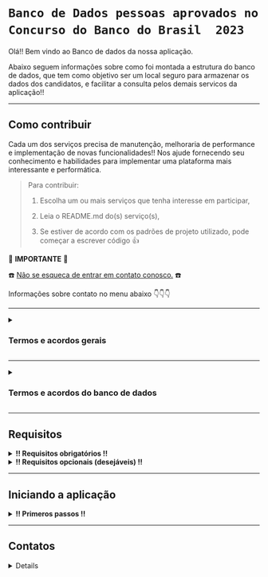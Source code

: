 
# `Banco de Dados pessoas aprovados no Concurso do Banco do Brasil  2023`

Olá!! Bem vindo ao Banco de dados da nossa aplicação.

Abaixo seguem informações sobre como foi montada a estrutura do banco de dados, que tem como objetivo ser um local seguro para armazenar os dados dos candidatos, e facilitar a consulta pelos demais servicos da aplicação!!

<hr>

## Como contribuir ##
Cada um dos serviços precisa de manutenção, melhoraria de performance e implementação de novas funcionalidades!!
Nos ajude fornecendo seu conhecimento e habilidades para implementar uma plataforma mais interessante e performática.

  > Para contribuir:
  >
  > 1. Escolha um ou mais serviços que tenha interesse em participar,
  >
  > 2. Leia o README.md do(s) serviço(s),
  >  
  > 3. Se estiver de acordo com os padrões de projeto utilizado, pode começar a escrever código :thumbsup:

:loudspeaker: **IMPORTANTE** :loudspeaker:

:telephone: [Não se esqueca de entrar em contato conosco.](#contatos) :telephone:

Informações sobre contato no menu abaixo :point_down::point_down::point_down:

<hr>

<details>

  <summary>
    <strong>
      <h3>
        Termos e acordos gerais
      </h3>
    </strong>
  </summary>

Aos interessados em particiar do projeto, segue abaixo as recomendações e regras a serem seguidas para os contribuidores.
  - Cada serviço tem suas regras e recomendações específicas, consulte o README.md de cada serviço para mais detalhes.
  - Padrões de projeto devem ser seguidos, a fim de se evitar conflitos.
  - Para todos os serviços utilizamos a estrutura de [Git](https://blog.rocketseat.com.br/iniciando-com-git-github/) e [Git Flow](https://medium.com/trainingcenter/utilizando-o-fluxo-git-flow-e63d5e0d5e04).
  - Todos os serviços se integram através de containers [docker](https://www.docker.com/) - para mais informações sobre containers [docker / docker compose / docker-cli](https://docs.docker.com/get-started/overview/) consulte a documentação.
  - Aprovação e merge de cada pull requests deve ter aprovação de pelo menos 1 (um) outro colaborador.

</details>

<hr>

<details>

  <summary>
    <strong>
      <h3>
        Termos e acordos do banco de dados
      </h3>
    </strong>
  </summary>

O banco utilizado para o projeto escolhido foi o **Postgres**.
Especificações do banco de dados:
  - Relacional,
  - Primeira letra de cada tabela maiúscula
  - [Snake case](https://en.wikipedia.org/wiki/Snake_case),
  - Todos os nomes das entidades, colunas, tabelas devem estar em inglês
  - 3FN - (3ª forma normal), para mais informações sobre normalização de tabelas acesse [esse link](https://learn.microsoft.com/pt-br/office/troubleshoot/access/database-normalization-description)

#### Qualquer alteração da modelagem do banco de dados deverá seguir as especificações acima mencionadas. ####
  

## Estrutura ##
O Banco está normalizado até a 3ª forma normal (3FN).
A entidades existentes no banco são:
  - Usuários (todos os aprovados no certame)
  - ranking global (classificação de todos os usuários)
  - ranking PCD (classificação exclusiva dos usuários PCD - Pessoa Com Deficiência)
  - ranking PPP (classificação exclusiva dos usuários PPP - Pessoa Preta ou Parda)
  - Status do usuário (ultimo status do usuário na lista de convocação)
  - Lotação (departamente e localidade do usuário convocado)
  - Turma (turma de ingresso do usuário para treinamento)
  - Cidades (cidades disponíveis para lotação do usuário convocado)
  - Departamento (departamentos disponíveis para lotação do usuário convocado)

  Segue abaixo um diagrama de entidade e relacionamento:

  ![diagrama de entidade e relacionamento](./images/diagrama-de-entidade-e-relacionamento.png)
  
</details>

<hr>

## Requisitos ##

<details>

  <summary>
    <strong>
      !! Requisitos obrigatórios !!
    </strong>
  </summary>

  1. Docker :red_circle::

       - Para verificar a instalação do `docker` execute no terminal:
    
             $ docker --version

         caso o retorno seja algo como:

             $ docker: command not found

         siga pra este [link - Instalação do Docker Engine -](https://docs.docker.com/engine/install/) para realizar a instalação do Docker.

</details>

<details>
  <summary>
    <strong>
      !! Requisitos opcionais (desejáveis) !!
    </strong>
  </summary>

  1. Node.js :green_circle::
     
      - Para verificar a instalação do `node` execute no terminal:
        
            $ node --version

        caso o retorno seja algo como:

             $ Command 'node' not found, but can be installed with:
             $ sudo apt install nodejs

        siga pra este [link - Inslação do Node através do NVM -](https://github.com/nvm-sh/nvm#installing-and-updating) para realizar a instalação do node.js.
      

  2. Python versão 3 ou superior :green_circle::

       - Para verificar a instalção do `Python` execute no terminal:
    
             $ python3 --version

         caso o retorno seja algo como:

             $ command not found: python

         siga para esse [link - Instalação do python -](https://wiki.python.org/moin/BeginnersGuide/Download) para realizar a instalação do python 3 ou superior.
  
</details>

<hr>

## Iniciando a aplicação ##

<details>

   <summary>
     <strong>
       ‼ Primeros passos !!
     </strong>
   </summary>


   1. Clone o repositório

      - Use o comando:
        - `git clone <url do repositório>`
      - Entre na pasta do repositório que você acabou de clonar:
        - `cd <nome do repositório>`
      - Entre na pasta do banco de dados:
        - `cd database` 

   
  2. Crie um arquvivo `.env`:
   
      - User o comando abaixo para criar uma arquivo para definir as variáveis de ambiente:

            $ touch .env
    
      - Abra o arquivo `.env` no editor de códido de sua preferência e defina as seguintes variáveis de ambiente:
    
            1.  PORT_DB=defina_uma_porta
            2.  POSTGRES_USER=defina_um_usuário
            3.  POSTGRES_PASSWORD=defina_uma_senha
            4.  POSTGRES_DB=defina_o_nome_do_db
        

      - caso não tenha familiaridae com alguma das variáveis de ambiente citadas acima consulte:
          - [PostgresSQL](https://www.postgresql.org/docs/16/tutorial.html) ou [docker-postgres](https://hub.docker.com/_/postgres)
       
  3. Inicie o conatainer do banco de dados com o Docker:

       - User os comandos:
         
             $ docker build .
             $ docker run --name db --env-file .env -p 5432:5432 -v ./database:/docker-entrypoint-initdb.d/ -d database

  4. Após todo o processamento, e esperado que o banco de dados esteja operacional.
     - Para verificar o funcionando inicie alguma aplicação para acesso a banco. Ex.: [Dbeaver](https://dbeaver.io/download/), [pgAdmin](https://www.pgadmin.org/)
     - Caso queria acessar via terminal use os comandos:

           $ docker exec -i -t batabase sh
           $ psql -U $POSTGRES_USER -d $POSTGRES_DB -h localhost -p 5432 -W

</details>

<hr>

## Contatos ##

<details>
  
### **Envie** uma mensagem para os nossos colaboradores. ###
>  Tire dúvidas!
>
> Proponha mudanças!
>
> Informe que tem interesse em colaborar, e em que parte pode ajudar!
>
> De feedback sobre as implementações!
>
> Nos ajude a fazer essa aplicação algo INCRÍVEL! :star_struck:

Colaboradores :busts_in_silhouette: :

  -  Felipe
      - ![image](https://img.shields.io/badge/Gmail-D14836?style=for-the-badge&logo=gmail&logoColor=white) :: felipe.raindo+dev@gmail.com
        
      - ![image](https://img.shields.io/badge/GitHub-100000?style=for-the-badge&logo=github&logoColor=white) :: @feliperaindo
        
      - ![image](https://img.shields.io/badge/LinkedIn-0077B5?style=for-the-badge&logo=linkedin&logoColor=white) :: @feliperaindo
        
      - ![image](https://dcbadge.vercel.app/api/shield/555185291770593302) :: @sazanh

</details>
